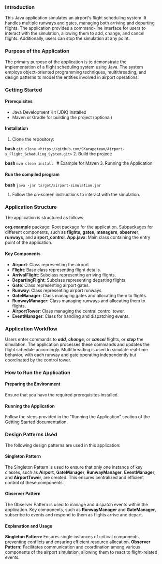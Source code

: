 ### Introduction

This Java application simulates an airport's flight scheduling system. It handles multiple runways and gates, managing both arriving and departing flights. The application provides a command-line interface for users to interact with the simulation, allowing them to add, change, and cancel flights. Additionally, users can stop the simulation at any point.

### Purpose of the Application

The primary purpose of the application is to demonstrate the implementation of a flight scheduling system using Java. The system employs object-oriented programming techniques, multithreading, and design patterns to model the entities involved in airport operations.

### Getting Started

#### Prerequisites

* Java Development Kit (JDK) installed
* Maven or Gradle for building the project (optional)

#### Installation
1. Clone the repository:

**bash**
`git clone <https://github.com/SKarapetean/Airport-s_Flight_Scheduling_System.git>`
2. Build the project:

**bash**
`mvn clean install `  # Example for Maven
3. Running the Application

#### Run the compiled program

**bash**
`java -jar target/airport-simulation.jar`
1. Follow the on-screen instructions to interact with the simulation.

### Application Structure

The application is structured as follows:

**org.example** package: Root package for the application.
Subpackages for different components, such as **flights**, **gates**, **managers**, **observer**, **runways**, and **airport_control**.
**App.java**: Main class containing the entry point of the application.

#### Key Components

* **Airport**: Class representing the airport
* **Flight**: Base class representing flight details.
* **ArrivalFlight**: Subclass representing arriving flights.
* **DepartingFlight**: Subclass representing departing flights.
* **Gate**: Class representing airport gates.
* **Runway**: Class representing airport runways.
* **GateManager**: Class managing gates and allocating them to flights.
* **RunwayManager**: Class managing runways and allocating them to flights.
* **AirportTower**: Class managing the central control tower.
* **EventManager**: Class for handling and dispatching events.

### Application Workflow

Users enter commands to _**add**_, _**change**_, or _**cancel**_ flights, or _**stop**_ the simulation.
The application processes these commands and updates the flight schedule accordingly.
Multithreading is used to simulate real-time behavior, with each runway and gate operating independently but coordinated by the control tower.

### How to Run the Application

#### Preparing the Environment

Ensure that you have the required prerequisites installed.

#### Running the Application

Follow the steps provided in the "Running the Application" section of the Getting Started documentation.

### Design Patterns Used

The following design patterns are used in this application:

#### Singleton Pattern

The Singleton Pattern is used to ensure that only one instance of key classes, such as **Airport**, **GateManager**, **RunwayManager**, **EventManager**, and **AirportTower**, are created. This ensures centralized and efficient control of these components.

#### Observer Pattern

The Observer Pattern is used to manage and dispatch events within the application. Key components, such as **RunwayManager** and **GateManager**, subscribe to events and respond to them as flights arrive and depart.

#### Explanation and Usage

**Singleton Pattern:** Ensures single instances of critical components, preventing conflicts and ensuring efficient resource allocation.
**Observer Pattern:** Facilitates communication and coordination among various components of the airport simulation, allowing them to react to flight-related events.